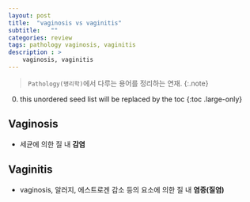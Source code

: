 ```yaml
---
layout: post
title:  "vaginosis vs vaginitis"
subtitle:   ""
categories: review
tags: pathology vaginosis, vaginitis
description : > 
    vaginosis, vaginitis
---
```


> `Pathology(병리학)`에서 다루는 용어를 정리하는 연재.
{:.note}

<!--more-->

0. this unordered seed list will be replaced by the toc
{:toc .large-only}

## Vaginosis
- 세균에 의한 질 내 **감염**

## Vaginitis
- vaginosis, 알러지, 에스트로겐 감소 등의 요소에 의한 질 내 **염증(질염)**
